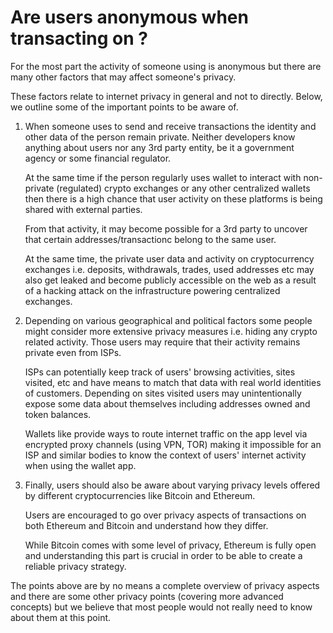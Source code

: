# Are users anonymous when transacting on ?

For the most part the activity of someone using is anonymous but there are many other factors that may affect someone's privacy.

These factors relate to internet privacy in general and not to directly. Below, we outline some of the important points to be aware of.

1. When someone uses to send and receive transactions the identity and other data of the person remain private. Neither developers know anything about users nor any 3rd party entity, be it a government agency or some financial regulator.

   At the same time if the person regularly uses wallet to interact with non-private (regulated) crypto exchanges or any other centralized wallets then there is a high chance that user activity on these platforms is being shared with external parties.

   From that activity, it may become possible for a 3rd party to uncover that certain addresses/transactionс belong to the same user.

   At the same time, the private user data and activity on cryptocurrency exchanges i.e. deposits, withdrawals, trades, used addresses etc may also get leaked and become publicly accessible on the web as a result of a hacking attack on the infrastructure powering centralized exchanges.

2. Depending on various geographical and political factors some people might consider more extensive privacy measures i.e. hiding any crypto related activity. Those users may require that their activity remains private even from ISPs.

   ISPs can potentially keep track of users' browsing activities, sites visited, etc and have means to match that data with real world identities of customers. Depending on sites visited users may unintentionally expose some data about themselves including addresses owned and token balances.

   Wallets like provide ways to route internet traffic on the app level via encrypted proxy channels (using VPN, TOR) making it impossible for an ISP and similar bodies to know the context of users' internet activity when using the wallet app.

3. Finally, users should also be aware about varying privacy levels offered by different cryptocurrencies like Bitcoin and Ethereum.

   Users are encouraged to go over privacy aspects of transactions on both Ethereum and Bitcoin and understand how they differ.

   While Bitcoin comes with some level of privacy, Ethereum is fully open and understanding this part is crucial in order to be able to create a reliable privacy strategy.

The points above are by no means a complete overview of privacy aspects and there are some other privacy points (covering more advanced concepts) but we believe that most people would not really need to know about them at this point.
